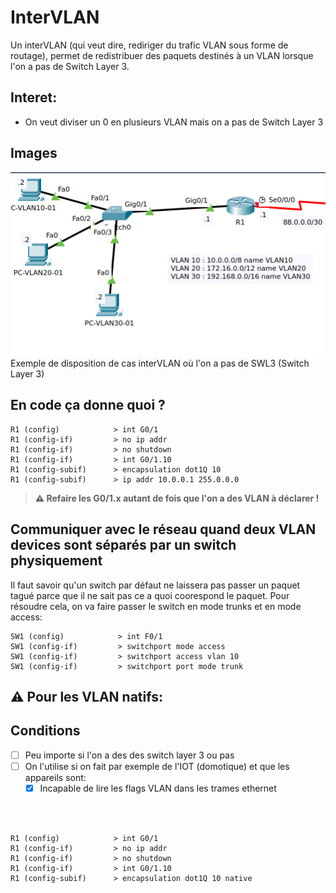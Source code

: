 # InterVLAN
Un interVLAN (qui veut dire, rediriger du trafic VLAN sous forme de routage), permet de redistribuer des paquets destinés
à un VLAN lorsque l'on a pas de Switch Layer 3.
## Interet:
- On veut diviser un 0 en plusieurs VLAN mais on a pas de Switch Layer 3

## Images
![img_1.png](img_1.png)<br>Exemple de disposition de cas interVLAN où l'on a pas de SWL3 (Switch Layer 3)


## En code ça donne quoi ?
```
R1 (config)            > int G0/1
R1 (config-if)         > no ip addr
R1 (config-if)         > no shutdown
R1 (config-if)         > int G0/1.10
R1 (config-subif)      > encapsulation dot1Q 10
R1 (config-subif)      > ip addr 10.0.0.1 255.0.0.0
```
>  **⚠️ Refaire les G0/1.x autant de fois que l'on a des VLAN à déclarer !**

## Communiquer avec le réseau quand deux VLAN devices sont séparés par un switch physiquement
Il faut savoir qu'un switch par défaut ne laissera pas passer un paquet tagué parce que il ne sait pas
ce a quoi coorespond le paquet.
Pour résoudre cela, on va faire passer le switch en mode trunks et en mode access:
```
SW1 (config)            > int F0/1
SW1 (config-if)         > switchport mode access
SW1 (config-if)         > switchport access vlan 10
SW1 (config-if)         > switchport port mode trunk
```
## **⚠️ Pour les VLAN natifs:**
  ## Conditions
  - [ ] Peu importe si l'on a des des switch layer 3 ou pas
  - [ ] On l'utilise si on fait par exemple de l'IOT (domotique) et que les appareils sont:
    - [X] Incapable de lire les flags VLAN dans les trames ethernet
<br>
<br>

```
R1 (config)            > int G0/1
R1 (config-if)         > no ip addr
R1 (config-if)         > no shutdown
R1 (config-if)         > int G0/1.10
R1 (config-subif)      > encapsulation dot1Q 10 native
```